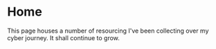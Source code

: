 # Home
This page houses a number of resourcing I've been collecting over my cyber journey. 
It shall continue to grow. 
